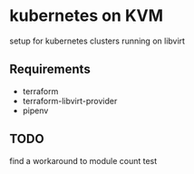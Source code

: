 # kubernetes on KVM

setup for kubernetes clusters running on libvirt

## Requirements
* terraform
* terraform-libvirt-provider
* pipenv

## TODO
find a workaround to module count
test
